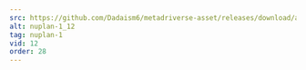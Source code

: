 ```yaml
---
src: https://github.com/Dadaism6/metadriverse-asset/releases/download/assetsv1.0.2/nuplan-1_12.mp4
alt: nuplan-1_12
tag: nuplan-1
vid: 12
order: 28
---
```

